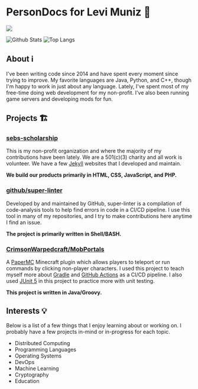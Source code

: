 # PersonDocs for Levi Muniz 🤖

![](Neon.gif)

<span>
  <img align="top" alt="Github Stats" src="https://github-readme-stats.vercel.app/api?username=leviem1&show_icons=true" />
</span>
<span>
  <img align="top" alt="Top Langs" src="https://github-readme-stats.vercel.app/api/top-langs/?username=leviem1&layout=compact" />
</span>

## About ℹ️
I've been writing code since 2014 and have spent every moment since trying to improve. My favorite languages are Java, Python, and C++, though I'm happy to work in just about any language. Lately, I've spent most of my free-time doing web development for my non-profit. I've also been running game servers and developing mods for fun.

## Projects 🏗

### [sebs-scholarship](https://github.com/sebs-scholarship)

This is my non-profit organization and where the majority of my contributions have been lately. We are a 501(c)(3) charity and all work is volunteer. We have a few [Jekyll](https://jekyllrb.com) websites that I developed and maintain.

**We build our products primarily in HTML, CSS, JavaScript, and PHP.**

### [github/super-linter](https://github.com/github/super-linter)

Developed by and maintained by GitHub, super-linter is a compilation of code-analysis tools to help find errors in code in a CI/CD pipeline. I use this tool in many of my repositories, and I try to make contributions here anytime I find an issue.

**The project is primarily written in Shell/BASH.**

### [CrimsonWarpedcraft/MobPortals](https://github.com/CrimsonWarpedcraft/MobPortals)

A [PaperMC](https://papermc.io/) Minecraft plugin which allows players to teleport or run commands by clicking non-player characters. I used this project to teach myself more about [Gradle](https://gradle.org/) and [GitHub Actions](https://github.com/features/actions) as a CI/CD pipeline. I also used [JUnit 5](https://junit.org/junit5/) in this project to practice more with unit testing.

**This project is written in Java/Groovy.**

## Interests 💡

Below is a list of a few things that I enjoy learning about or working on. I probably have a few projects in-mind or in-progress for each topic.
* Distributed Computing
* Programming Languages
* Operating Systems
* DevOps
* Machine Learning
* Cryptography
* Education
